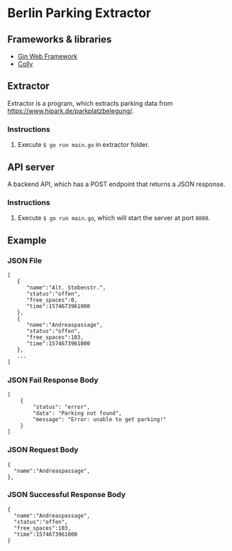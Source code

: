 # Berlin Parking Extractor

## Frameworks & libraries
* [Gin Web Framework](https://github.com/gin-gonic/gin)
* [Colly](https://github.com/gocolly/colly)

## Extractor
Extractor is a program, which extracts parking data from https://www.hipark.de/parkplatzbelegung/.

### Instructions  
1. Execute ```$ go run main.go```  in extractor folder.
 

## API server
A backend API, which has a POST endpoint that returns a JSON response.

### Instructions
1. Execute ```$ go run main.go```, which will start the server at port ```8080```.

## Example
### JSON File
```
[
   {
      "name":"Alt. Stobenstr.",
      "status":"offen",
      "free_spaces":0,
      "time":1574673961000
   },
   {
      "name":"Andreaspassage",
      "status":"offen",
      "free_spaces":103,
      "time":1574673961000
   },
   ...
]
```
### JSON Fail Response Body
```
[
    {
        "status": "error",
        "data": "Parking not found",
        "message": "Error: unable to get parking!"
    }
]
```
### JSON Request Body
```
{
  "name":"Andreaspassage",
},
```
### JSON Successful Response Body
```
{
  "name":"Andreaspassage",
  "status":"offen",
  "free_spaces":103,
  "time":1574673961000
}
```
